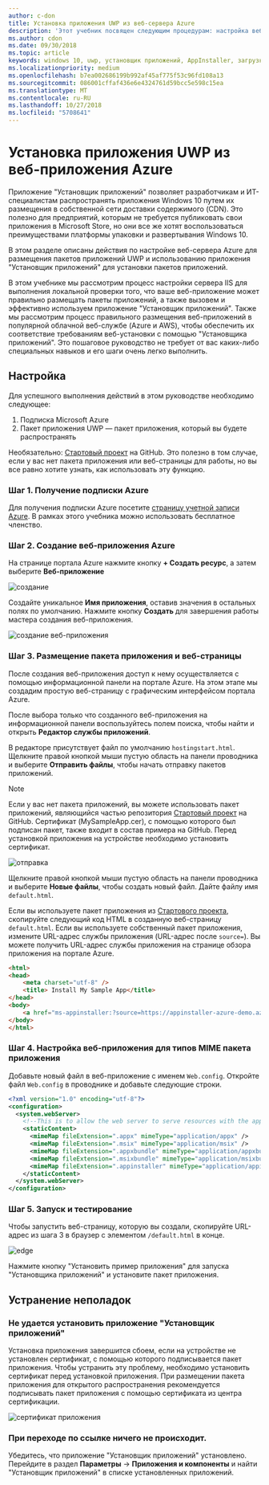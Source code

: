 ```yaml
---
author: c-don
title: Установка приложения UWP из веб-сервера Azure
description: 'Этот учебник посвящен следующим процедурам: настройка веб-сервера Azure, проверка того, может ли ваше веб-приложение размещать пакеты приложений, а также вызов и эффективное использование Установщика приложений.'
ms.author: cdon
ms.date: 09/30/2018
ms.topic: article
keywords: windows 10, uwp, установщик приложений, AppInstaller, загрузка неопубликованных приложений, связанный набор, дополнительные пакеты, веб-сервер Azure
ms.localizationpriority: medium
ms.openlocfilehash: b7ea002686199b992af45af775f53c96fd108a13
ms.sourcegitcommit: 086001cffaf436e6e4324761d59bcc5e598c15ea
ms.translationtype: MT
ms.contentlocale: ru-RU
ms.lasthandoff: 10/27/2018
ms.locfileid: "5708641"
---
```

# <a name="install-a-uwp-app-from-an-azure-web-app"></a>Установка приложения UWP из веб-приложения Azure

Приложение "Установщик приложений" позволяет разработчикам и ИТ-специалистам распространять приложения Windows 10 путем их размещения в собственной сети доставки содержимого (CDN). Это полезно для предприятий, которым не требуется публиковать свои приложения в Microsoft Store, но они все же хотят воспользоваться преимуществами платформы упаковки и развертывания Windows 10.

В этом разделе описаны действия по настройке веб-сервера Azure для размещения пакетов приложений UWP и использованию приложения "Установщик приложений" для установки пакетов приложений.

В этом учебнике мы рассмотрим процесс настройки сервера IIS для выполнения локальной проверки того, что ваше веб-приложение может правильно размещать пакеты приложений, а также вызовем и эффективно используем приложение "Установщик приложений". Также мы рассмотрим процесс правильного размещения веб-приложений в популярной облачной веб-службе (Azure и AWS), чтобы обеспечить их соответствие требованиям веб-установки с помощью "Установщика приложений". Это пошаговое руководство не требует от вас каких-либо специальных навыков и его шаги очень легко выполнить. 

## <a name="setup"></a>Настройка

Для успешного выполнения действий в этом руководстве необходимо следующее:
 
1. Подписка Microsoft Azure 
2. Пакет приложения UWP — пакет приложения, который вы будете распространять

Необязательно: [Стартовый проект](https://github.com/AppInstaller/MySampleWebApp) на GitHub. Это полезно в том случае, если у вас нет пакета приложения или веб-страницы для работы, но вы все равно хотите узнать, как использовать эту функцию.

### <a name="step-1---get-an-azure-subscription"></a>Шаг 1. Получение подписки Azure
Для получения подписки Azure посетите [страницу учетной записи Azure](https://azure.microsoft.com/free/). В рамках этого учебника можно использовать бесплатное членство.

### <a name="step-2---create-an-azure-web-app"></a>Шаг 2. Создание веб-приложения Azure 
На странице портала Azure нажмите кнопку **+ Создать ресурс**, а затем выберите **Веб-приложение**

![создание](images/azure-create-app.png)

Создайте уникальное **Имя приложения**, оставив значения в остальных полях по умолчанию. Нажмите кнопку **Создать** для завершения работы мастера создания веб-приложения. 

![создание веб-приложения](images/azure-create-app-2.png)

### <a name="step-3---hosting-the-app-package-and-the-web-page"></a>Шаг 3. Размещение пакета приложения и веб-страницы 
После создания веб-приложения доступ к нему осуществляется с помощью информационной панели на портале Azure. На этом этапе мы создадим простую веб-страницу с графическим интерфейсом портала Azure.

После выбора только что созданного веб-приложения на информационной панели воспользуйтесь полем поиска, чтобы найти и открыть **Редактор службы приложений**. 

В редакторе присутствует файл по умолчанию `hostingstart.html`. Щелкните правой кнопкой мыши пустую область на панели проводника и выберите **Отправить файлы**, чтобы начать отправку пакетов приложений.

> [!NOTE]
> Если у вас нет пакета приложений, вы можете использовать пакет приложений, являющийся частью репозитория [Стартовый проект](https://github.com/AppInstaller/MySampleWebApp) на GitHub. Сертификат (MySampleApp.cer), с помощью которого был подписан пакет, также входит в состав примера на GitHub. Перед установкой приложения на устройстве необходимо установить сертификат.

![отправка](images/azure-upload-file.png)

Щелкните правой кнопкой мыши пустую область на панели проводника и выберите **Новые файлы**, чтобы создать новый файл. Дайте файлу имя `default.html`.

Если вы используете пакет приложения из [Стартового проекта](https://github.com/AppInstaller/MySampleWebApp), скопируйте следующий код HTML в созданную веб-страницу `default.html`. Если вы используете собственный пакет приложения, измените URL-адрес службы приложения (URL-адрес после `source=`). Вы можете получить URL-адрес службы приложения на странице обзора приложения на портале Azure.

```html
<html>
<head>
    <meta charset="utf-8" />
    <title> Install My Sample App</title>
</head>
<body>
    <a href="ms-appinstaller:?source=https://appinstaller-azure-demo.azurewebsites.net/MySampleApp.appxbundle"> Install My Sample App</a>
</body>
</html>
```

### <a name="step-4---configure-the-web-app-for-app-package-mime-types"></a>Шаг 4. Настройка веб-приложения для типов MIME пакета приложения

Добавьте новый файл в веб-приложение с именем `Web.config`. Откройте файл `Web.config` в проводнике и добавьте следующие строки. 

```xml
<?xml version="1.0" encoding="utf-8"?>
<configuration>
  <system.webServer>
    <!--This is to allow the web server to serve resources with the appropriate file extension-->
    <staticContent>
      <mimeMap fileExtension=".appx" mimeType="application/appx" />
      <mimeMap fileExtension=".msix" mimeType="application/msix" />
      <mimeMap fileExtension=".appxbundle" mimeType="application/appxbundle" />
      <mimeMap fileExtension=".msixbundle" mimeType="application/msixbundle" />
      <mimeMap fileExtension=".appinstaller" mimeType="application/appinstaller" />
    </staticContent>
  </system.webServer>
</configuration>
```

### <a name="step-5---run-and-test"></a>Шаг 5. Запуск и тестирование

Чтобы запустить веб-страницу, которую вы создали, скопируйте URL-адрес из шага 3 в браузер с элементом `/default.html` в конце. 

![edge](images/edge.png)

Нажмите кнопку "Установить пример приложения" для запуска "Установщика приложений" и установите пакет приложения. 

## <a name="troubleshooting-issues"></a>Устранение неполадок

### <a name="app-installer-app-fails-to-install"></a>Не удается установить приложение "Установщик приложений" 
Установка приложения завершится сбоем, если на устройстве не установлен сертификат, с помощью которого подписывается пакет приложения. Чтобы устранить эту проблему, необходимо установить сертификат перед установкой приложения. При размещении пакета приложения для открытого распространения рекомендуется подписывать пакет приложения с помощью сертификата из центра сертификации. 

![сертификат приложения](images/aws-app-cert.png)

### <a name="nothing-happens-when-you-click-the-link"></a>При переходе по ссылке ничего не происходит. 
Убедитесь, что приложение "Установщик приложений" установлено. Перейдите в раздел **Параметры** -> **Приложения и компоненты** и найти "Установщик приложений" в списке установленных приложений. 

